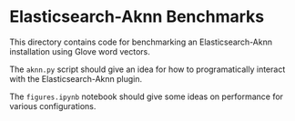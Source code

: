 # Elasticsearch-Aknn Benchmarks

This directory contains code for benchmarking an Elasticsearch-Aknn installation
using Glove word vectors.

The `aknn.py` script should give an idea for how to programatically interact
with the Elasticsearch-Aknn plugin.

The `figures.ipynb` notebook should give some ideas on performance for various
configurations.

